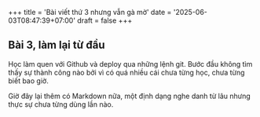 +++
title = 'Bài viết thứ 3 nhưng vẫn gà mờ'
date = '2025-06-03T08:47:39+07:00'
draft = false
+++
## Bài 3, làm lại từ đầu

Học làm quen với Github và deploy qua những lệnh git. Bước đầu không tìm thấy sự thành công nào bởi vì có quá nhiều cái chưa từng học, chưa từng biết bao giờ.

Giờ đây lại thêm có Markdown nữa, một định dạng nghe danh từ lâu nhưng thực sự chưa từng dùng lần nào.
